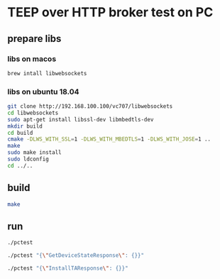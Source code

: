 # TEEP over HTTP broker test on PC

## prepare libs

### libs on macos

```bash
brew intall libwebsockets
```

### libs on ubuntu 18.04

```bash
git clone http://192.168.100.100/vc707/libwebsockets
cd libwebsockets
sudo apt-get install libssl-dev libmbedtls-dev
mkdir build
cd build
cmake -DLWS_WITH_SSL=1 -DLWS_WITH_MBEDTLS=1 -DLWS_WITH_JOSE=1 ..
make
sudo make install
sudo ldconfig
cd ../..
```

## build

```bash
make
```

## run

```bash
./pctest
```

```bash
./pctest "{\"GetDeviceStateResponse\": {}}"
```

```bash
./pctest "{\"InstallTAResponse\": {}}"
```
